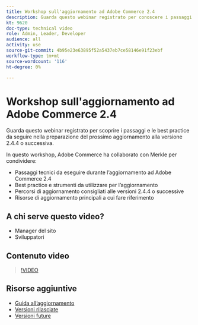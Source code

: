```yaml
---
title: Workshop sull'aggiornamento ad Adobe Commerce 2.4
description: Guarda questo webinar registrato per conoscere i passaggi di aggiornamento e le best practice di !DNL Commerce] per la versione 2.4.4 o successiva.
kt: 9620
doc-type: technical video
role: Admin, Leader, Developer
audience: all
activity: use
source-git-commit: 4b95e23e63895f52a5437eb7ce58146e91f23ebf
workflow-type: tm+mt
source-wordcount: '116'
ht-degree: 0%

---
```


# Workshop sull&#39;aggiornamento ad Adobe Commerce 2.4

Guarda questo webinar registrato per scoprire i passaggi e le best practice da seguire nella preparazione del prossimo aggiornamento alla versione 2.4.4 o successiva.

In questo workshop, Adobe Commerce ha collaborato con Merkle per condividere:

- Passaggi tecnici da eseguire durante l’aggiornamento ad Adobe Commerce 2.4
- Best practice e strumenti da utilizzare per l’aggiornamento
- Percorsi di aggiornamento consigliati alle versioni 2.4.4 o successive
- Risorse di aggiornamento principali a cui fare riferimento

## A chi serve questo video?

- Manager del sito
- Sviluppatori

## Contenuto video

>[!VIDEO](https://video.tv.adobe.com/v/340038?quality=12&learn=on)

## Risorse aggiuntive

- [Guida all’aggiornamento](https://experienceleague.adobe.com/docs/commerce-operations/upgrade-guide/overview.html)
- [Versioni rilasciate](https://devdocs.magento.com/release/released-versions.html)
- [Versioni future](https://devdocs.magento.com/release/)
